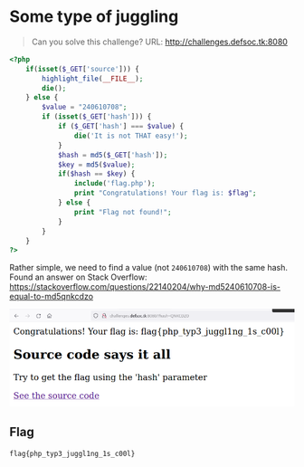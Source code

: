 # Some type of juggling

> Can you solve this challenge? URL: http://challenges.defsoc.tk:8080

```php
<?php
    if(isset($_GET['source'])) {
        highlight_file(__FILE__);
        die();
    } else {
        $value = "240610708";
        if (isset($_GET['hash'])) {
            if ($_GET['hash'] === $value) {
                die('It is not THAT easy!');
            } 
            $hash = md5($_GET['hash']);
            $key = md5($value);
            if($hash == $key) {
                include('flag.php');
                print "Congratulations! Your flag is: $flag";
            } else {
                print "Flag not found!";
            }
        } 
    }
?> 
```

Rather simple, we need to find a value (not `240610708`) with the same hash. Found an answer on Stack Overflow: https://stackoverflow.com/questions/22140204/why-md5240610708-is-equal-to-md5qnkcdzo

![image-20210811093837749](img/image-20210811093837749.png)

## Flag

```
flag{php_typ3_juggl1ng_1s_c00l} 
```

